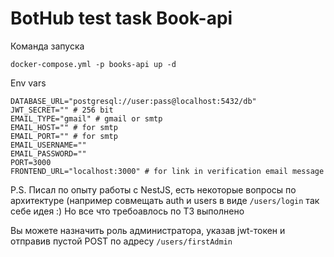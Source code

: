 # BotHub test task Book-api

Команда запуска

```shell
docker-compose.yml -p books-api up -d
```

Env vars

```dotenv
DATABASE_URL="postgresql://user:pass@localhost:5432/db"
JWT_SECRET="" # 256 bit
EMAIL_TYPE="gmail" # gmail or smtp
EMAIL_HOST="" # for smtp
EMAIL_PORT="" # for smtp
EMAIL_USERNAME=""
EMAIL_PASSWORD=""
PORT=3000
FRONTEND_URL="localhost:3000" # for link in verification email message
```

P.S. Писал по опыту работы с NestJS, есть некоторые вопросы по архитектуре (например совмещать auth и users в виде `/users/login` так себе идея :)
Но все что требоавлось по ТЗ выполнено

Вы можете назначить роль администратора, указав jwt-токен и отправив пустой POST по адресу `/users/firstAdmin`
